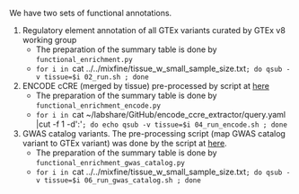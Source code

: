 We have two sets of functional annotations. 

1. Regulatory element annotation of all GTEx variants curated by GTEx v8 working group
    - The preparation of the summary table is done by `functional_enrichment.py` 
    - `for i in `cat ../../mixfine/tissue_w_small_sample_size.txt`; do qsub -v tissue=$i 02_run.sh ; done`
2. ENCODE cCRE (merged by tissue) pre-processed by script at [here](https://github.com/liangyy/encode_ccre_extractor) 
    - The preparation of the summary table is done by `functional_enrichment_encode.py` 
    - `for i in `cat ~/labshare/GitHub/encode_ccre_extractor/query.yaml |cut -f 1 -d':'`; do echo qsub -v tissue=$i 04_run_encode.sh ; done` 
3. GWAS catalog variants. The pre-processing script (map GWAS catalog variant to GTEx variant) was done by the script at [here](https://bitbucket.org/yanyul/rotation-at-imlab/src/master/analysis/annotate_gwas_catalog/).
    - The preparation of the summary table is done by `functional_enrichment_gwas_catalog.py`
    - `for i in `cat ../../mixfine/tissue_w_small_sample_size.txt`; do qsub -v tissue=$i 06_run_gwas_catalog.sh ; done` 

